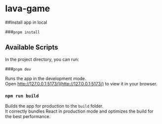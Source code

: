 # lava-game

##Install app in local

###`pnpm install`

## Available Scripts

In the project directory, you can run:

###`pnpm dev`


Runs the app in the development mode.\
Open http://127.0.0.1:5173/](http://127.0.0.1:5173/) to view it in your browser.

### `npm run build`

Builds the app for production to the `build` folder.\
It correctly bundles React in production mode and optimizes the build for the best performance.
